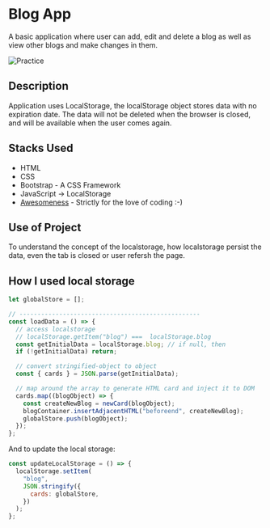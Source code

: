 # Blog App

A basic application where user can add, edit and delete a blog as well as view other blogs and make changes in them.

![Practice](https://img.shields.io/badge/Practice-HTML/CSS/JS-orange.svg)

## Description

Application uses LocalStorage, the localStorage object stores data with no expiration date. The data will not be deleted when the browser is closed, and will be available when the user comes again.

## Stacks Used

- HTML
- CSS
- Bootstrap - A CSS Framework
- JavaScript -> LocalStorage
- [Awesomeness](https://www.wikihow.com/Love-Programming) - Strictly for the love of coding :-)

## Use of Project

To understand the concept of the localstorage, how localstorage persist the data, even the tab is closed or user refersh the page.

## How I used local storage

```javascript
let globalStore = [];

// --------------------------------------------------
const loadData = () => {
  // access localstorage
  // localStorage.getItem("blog") ===  localStorage.blog
  const getInitialData = localStorage.blog; // if null, then
  if (!getInitialData) return;

  // convert stringified-object to object
  const { cards } = JSON.parse(getInitialData);

  // map around the array to generate HTML card and inject it to DOM
  cards.map((blogObject) => {
    const createNewBlog = newCard(blogObject);
    blogContainer.insertAdjacentHTML("beforeend", createNewBlog);
    globalStore.push(blogObject);
  });
};
```

And to update the local storage:

```javascript
const updateLocalStorage = () => {
  localStorage.setItem(
    "blog",
    JSON.stringify({
      cards: globalStore,
    })
  );
};
```
